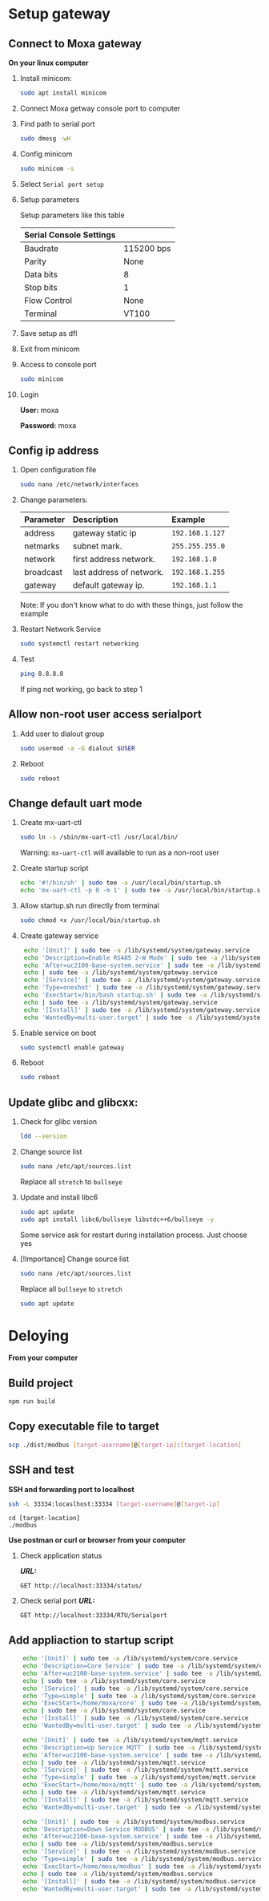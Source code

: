 # Setup gateway

## Connect to Moxa gateway

**On your linux computer**

1. Install minicom:
   ```bash
   sudo apt install minicom
   ```
2. Connect Moxa getway console port to computer
3. Find path to serial port
   ```bash
   sudo dmesg -wH
   ```
4. Config minicom
   ```bash
   sudo minicom -s
   ```
5. Select `Serial port setup`

6. Setup parameters

   Setup parameters like this table

   | Serial Console Settings |            |
   | :---------------------- | :--------- |
   | Baudrate                | 115200 bps |
   | Parity                  | None       |
   | Data bits               | 8          |
   | Stop bits               | 1          |
   | Flow Control            | None       |
   | Terminal                | VT100      |

7. Save setup as dfl
8. Exit from minicom
9. Access to console port
   ```bash
   sudo minicom
   ```
10. Login

    **User:** moxa

    **Password:** moxa

## Config ip address

1. Open configuration file

   ```bash
   sudo nano /etc/network/interfaces
   ```

2. Change parameters:

   | Parameter | Description              | Example         |
   | :-------- | :----------------------- | :-------------- |
   | address   | gateway static ip        | `192.168.1.127` |
   | netmarks  | subnet mark.             | `255.255.255.0` |
   | network   | first address network.   | `192.168.1.0`   |
   | broadcast | last address of network. | `192.168.1.255` |
   | gateway   | default gateway ip.      | `192.168.1.1`   |

   Note: If you don't know what to do with these things, just follow the example

3. Restart Network Service
   ```bash
   sudo systemctl restart networking
   ```
4. Test
   ```bash
   ping 8.8.8.8
   ```
   If ping not working, go back to step 1

## Allow non-root user access serialport

1. Add user to dialout group
   ```bash
   sudo usermod -a -G dialout $USER
   ```
2. Reboot
   ```bash
   sudo reboot
   ```

## Change default uart mode

1. Create mx-uart-ctl
   ```bash
   sudo ln -s /sbin/mx-uart-ctl /usr/local/bin/
   ```
   Warning: `mx-uart-ctl` will available to run as a non-root user
2. Create startup script
   ```bash
   echo '#!/bin/sh' | sudo tee -a /usr/local/bin/startup.sh
   echo 'mx-uart-ctl -p 0 -m 1' | sudo tee -a /usr/local/bin/startup.sh
   ```
3. Allow startup.sh run directly from terminal
   ```bash
   sudo chmod +x /usr/local/bin/startup.sh
   ```
4. Create gateway service

   ```bash
    echo '[Unit]' | sudo tee -a /lib/systemd/system/gateway.service
    echo 'Description=Enable RS485 2-W Mode' | sudo tee -a /lib/systemd/system/gateway.service
    echo 'After=uc2100-base-system.service' | sudo tee -a /lib/systemd/system/gateway.service
    echo | sudo tee -a /lib/systemd/system/gateway.service
    echo '[Service]' | sudo tee -a /lib/systemd/system/gateway.service
    echo 'Type=oneshot' | sudo tee -a /lib/systemd/system/gateway.service
    echo 'ExecStart=/bin/bash startup.sh' | sudo tee -a /lib/systemd/system/gateway.service
    echo | sudo tee -a /lib/systemd/system/gateway.service
    echo '[Install]' | sudo tee -a /lib/systemd/system/gateway.service
    echo 'WantedBy=multi-user.target' | sudo tee -a /lib/systemd/system/gateway.service
   ```

5. Enable service on boot
   ```bash
   sudo systemctl enable gateway
   ```
6. Reboot
   ```bash
   sudo reboot
   ```

## Update glibc and glibcxx:

1. Check for glibc version
   ```bash
   ldd --version
   ```
2. Change source list

   ```bash
   sudo nano /etc/apt/sources.list
   ```

   Replace all `stretch` to `bullseye`

3. Update and install libc6
   ```bash
   sudo apt update
   sudo apt install libc6/bullseye libstdc++6/bullseye -y
   ```
   Some service ask for restart during installation process. Just choose yes
4. [!Importance] Change source list

   ```bash
   sudo nano /etc/apt/sources.list
   ```

   Replace all `bullseye` to `stretch`

   ```bash
   sudo apt update
   ```

# Deloying

**From your computer**

## Build project

```bash
npm run build
```

## Copy executable file to target

```bash
scp ./dist/modbus [target-username]@[target-ip]:[target-location]
```

## SSH and test

**SSH and forwarding port to localhost**

```bash
ssh -L 33334:locaslhost:33334 [target-username]@[target-ip]
```

```
cd [target-location]
./modbus
```

**Use postman or curl or browser from your computer**

1. Check application status

   **_URL:_**

   ```http
   GET http://localhost:33334/status/
   ```

2. Check serial port
   **_URL:_**

   ```http
   GET http://localhost:33334/RTU/Serialport
   ```

## Add appliaction to startup script

```bash
    echo '[Unit]' | sudo tee -a /lib/systemd/system/core.service
    echo 'Description=Core Service' | sudo tee -a /lib/systemd/system/core.service
    echo 'After=uc2100-base-system.service' | sudo tee -a /lib/systemd/core.service
    echo | sudo tee -a /lib/systemd/system/core.service
    echo '[Service]' | sudo tee -a /lib/systemd/system/core.service
    echo 'Type=simple' | sudo tee -a /lib/systemd/system/core.service
    echo 'ExecStart=/home/moxa/core' | sudo tee -a /lib/systemd/system/core.service
    echo | sudo tee -a /lib/systemd/system/core.service
    echo '[Install]' | sudo tee -a /lib/systemd/system/core.service
    echo 'WantedBy=multi-user.target' | sudo tee -a /lib/systemd/system/core.service
```

```bash
    echo '[Unit]' | sudo tee -a /lib/systemd/system/mqtt.service
    echo 'Description=Up Service MQTT' | sudo tee -a /lib/systemd/system/mqtt.service
    echo 'After=uc2100-base-system.service' | sudo tee -a /lib/systemd/mqtt.service
    echo | sudo tee -a /lib/systemd/system/mqtt.service
    echo '[Service]' | sudo tee -a /lib/systemd/system/mqtt.service
    echo 'Type=simple' | sudo tee -a /lib/systemd/system/mqtt.service
    echo 'ExecStart=/home/moxa/mqtt' | sudo tee -a /lib/systemd/system/mqtt.service
    echo | sudo tee -a /lib/systemd/system/mqtt.service
    echo '[Install]' | sudo tee -a /lib/systemd/system/mqtt.service
    echo 'WantedBy=multi-user.target' | sudo tee -a /lib/systemd/system/mqtt.service
```

```bash
    echo '[Unit]' | sudo tee -a /lib/systemd/system/modbus.service
    echo 'Description=Down Service MODBUS' | sudo tee -a /lib/systemd/system/modbus.service
    echo 'After=uc2100-base-system.service' | sudo tee -a /lib/systemd/modbus.service
    echo | sudo tee -a /lib/systemd/system/modbus.service
    echo '[Service]' | sudo tee -a /lib/systemd/system/modbus.service
    echo 'Type=simple' | sudo tee -a /lib/systemd/system/modbus.service
    echo 'ExecStart=/home/moxa/modbus' | sudo tee -a /lib/systemd/system/modbus.service
    echo | sudo tee -a /lib/systemd/system/modbus.service
    echo '[Install]' | sudo tee -a /lib/systemd/system/modbus.service
    echo 'WantedBy=multi-user.target' | sudo tee -a /lib/systemd/system/modbus.service
```
